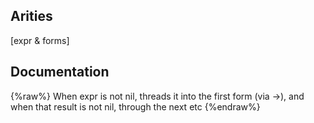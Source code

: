 ## Arities
[expr & forms]

## Documentation
{%raw%}
When expr is not nil, threads it into the first form (via ->),
  and when that result is not nil, through the next etc
{%endraw%}

